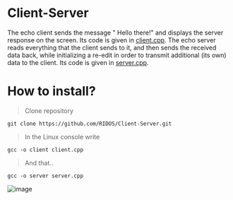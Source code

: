 # Client-Server

The echo client sends the message " Hello there!" and displays the server response on the screen. 
Its code is given in [client.cpp](client.cpp). The echo server reads everything that the client sends to it, 
and then sends the received data back, while initializing a re-edit in order to transmit additional (its own) 
data to the client. Its code is given in [server.cpp](server.cpp).

# How to install?

> Clone repository
```
git clone https://github.com/RIDOS/Client-Server.git
```
> In the Linux console write
```
gcc -o client client.cpp
```
> And that..
```
gcc -o server server.cpp
```


![image](https://user-images.githubusercontent.com/41021025/132882654-b9fdef3d-fefe-4224-9da0-9899582347ee.png)

